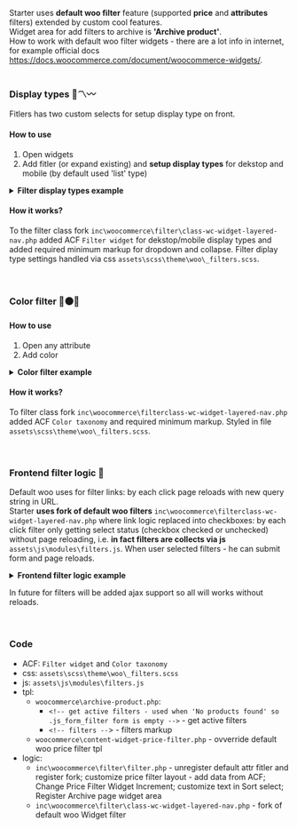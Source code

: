 Starter uses **default woo filter** feature (supported **price** and **attributes** filters) extended by custom cool features.  
Widget area for add filters to archive is **'Archive product'**.  
How to work with default woo filter widgets - there are a lot info in internet, for example official docs https://docs.woocommerce.com/document/woocommerce-widgets/.
<br><br>



### Display types 📄〽️〰️
Fitlers has two custom selects for setup display type on front.

#### How to use
1. Open widgets
2. Add fitler (or expand existing) and **setup display types** for dekstop and mobile (by default used 'list' type)
<details id="filter_display_type_example"><summary><strong>Filter display types example</strong></summary>
	<a href="https://raw.githubusercontent.com/wiki/chyvak1831/starter/archive/v1.1.0/screenshots/filter/filter_display_type.mp4">Download this video example</a><br>
	<img width="600" src="https://raw.githubusercontent.com/wiki/chyvak1831/starter/archive/v1.1.0/screenshots/filter/filter_display_type.gif" alt="Filter: display type">
</details>

#### How it works?
To the filter class fork `inc\woocommerce\filter\class-wc-widget-layered-nav.php` added ACF `Filter widget` for dekstop/mobile display types and added required minimum markup for dropdown and collapse. Filter diplay type settings handled via css `assets\scss\theme\woo\_filters.scss`.
<br><br><br>



### Color filter 🔴⚫🔵

#### How to use
1. Open any attribute
2. Add color
<details><summary><strong>Color filter example</strong></summary>
	<a href="https://raw.githubusercontent.com/wiki/chyvak1831/starter/archive/v1.1.0/screenshots/filter/filter_color.mp4">Download this video example</a><br>
	<img width="600" src="https://raw.githubusercontent.com/wiki/chyvak1831/starter/archive/v1.1.0/screenshots/filter/filter_color.gif" alt="Filter: color">
</details>

#### How it works?
To filter class fork `inc\woocommerce\filterclass-wc-widget-layered-nav.php` added ACF `Color taxonomy` and required minimum markup. Styled in file `assets\scss\theme\woo\_filters.scss`.
<br><br><br>



### Frontend filter logic 💭
Default woo uses for filter links: by each click page reloads with new query string in URL.  
Starter **uses fork of default woo filters** `inc\woocommerce\filterclass-wc-widget-layered-nav.php` where link logic replaced into checkboxes: by each click filter only getting select status (checkbox checked or unchecked) without page reloading, i.e. **in fact filters are collects via js** `assets\js\modules\filters.js`. When user selected filters - he can submit form and page reloads.
<details><summary><strong>Frontend filter logic example</strong></summary>
	<a href="https://raw.githubusercontent.com/wiki/chyvak1831/starter/archive/v1.1.0/screenshots/filter/filter_demonstration.mp4">Download this video example</a><br>
	<img width="600" src="https://raw.githubusercontent.com/wiki/chyvak1831/starter/archive/v1.1.0/screenshots/filter/filter_demonstration.gif" alt="Filter: frontend logic">
</details>

In future for filters will be added ajax support so all will works without reloads. 
<br><br><br>



### Code
* ACF: `Filter widget` and `Color taxonomy`
* css: `assets\scss\theme\woo\_filters.scss`
* js: `assets\js\modules\filters.js`
* tpl:
    * `woocommerce\archive-product.php`:
      * `<!-- get active filters - used when 'No products found' so .js_form_filter form is empty -->` - get active filters
      * `<!-- filters --`> - filters markup
    * `woocommerce\content-widget-price-filter.php` - ovverride default woo price filter tpl
* logic:
    * `inc\woocommerce\filter\filter.php` - unregister default attr fitler and register fork; customize price filter layout - add data from ACF; Change Price Filter Widget Increment; customize text in Sort select; Register Archive page widget area
    * `inc\woocommerce\filter\class-wc-widget-layered-nav.php` - fork of default woo Widget filter